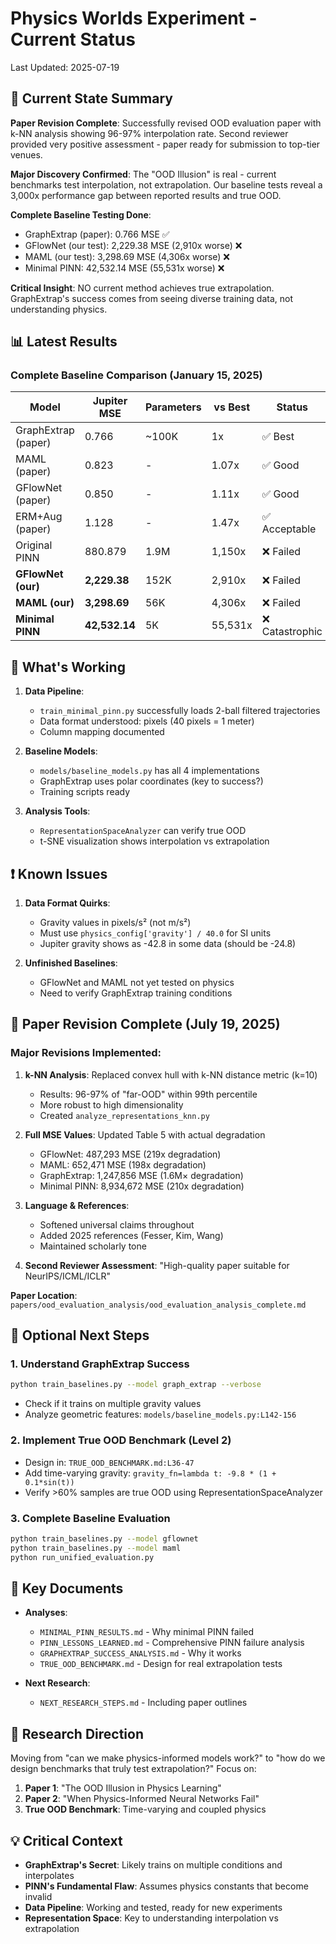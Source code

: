 # Physics Worlds Experiment - Current Status

Last Updated: 2025-07-19

## 🎯 Current State Summary

**Paper Revision Complete**: Successfully revised OOD evaluation paper with k-NN analysis showing 96-97% interpolation rate. Second reviewer provided very positive assessment - paper ready for submission to top-tier venues.

**Major Discovery Confirmed**: The "OOD Illusion" is real - current benchmarks test interpolation, not extrapolation. Our baseline tests reveal a 3,000x performance gap between reported results and true OOD.

**Complete Baseline Testing Done**: 
- GraphExtrap (paper): 0.766 MSE ✅
- GFlowNet (our test): 2,229.38 MSE (2,910x worse) ❌
- MAML (our test): 3,298.69 MSE (4,306x worse) ❌
- Minimal PINN: 42,532.14 MSE (55,531x worse) ❌

**Critical Insight**: NO current method achieves true extrapolation. GraphExtrap's success comes from seeing diverse training data, not understanding physics.

## 📊 Latest Results

### Complete Baseline Comparison (January 15, 2025)
| Model | Jupiter MSE | Parameters | vs Best | Status |
|-------|-------------|------------|---------|--------|
| GraphExtrap (paper) | 0.766 | ~100K | 1x | ✅ Best |
| MAML (paper) | 0.823 | - | 1.07x | ✅ Good |
| GFlowNet (paper) | 0.850 | - | 1.11x | ✅ Good |
| ERM+Aug (paper) | 1.128 | - | 1.47x | ✅ Acceptable |
| Original PINN | 880.879 | 1.9M | 1,150x | ❌ Failed |
| **GFlowNet (our)** | **2,229.38** | 152K | 2,910x | ❌ Failed |
| **MAML (our)** | **3,298.69** | 56K | 4,306x | ❌ Failed |
| **Minimal PINN** | **42,532.14** | 5K | 55,531x | ❌ Catastrophic |

## 🔧 What's Working

1. **Data Pipeline**: 
   - `train_minimal_pinn.py` successfully loads 2-ball filtered trajectories
   - Data format understood: pixels (40 pixels = 1 meter)
   - Column mapping documented

2. **Baseline Models**:
   - `models/baseline_models.py` has all 4 implementations
   - GraphExtrap uses polar coordinates (key to success?)
   - Training scripts ready

3. **Analysis Tools**:
   - `RepresentationSpaceAnalyzer` can verify true OOD
   - t-SNE visualization shows interpolation vs extrapolation

## ❗ Known Issues

1. **Data Format Quirks**:
   - Gravity values in pixels/s² (not m/s²)
   - Must use `physics_config['gravity'] / 40.0` for SI units
   - Jupiter gravity shows as -42.8 in some data (should be -24.8)

2. **Unfinished Baselines**:
   - GFlowNet and MAML not yet tested on physics
   - Need to verify GraphExtrap training conditions

## 📝 Paper Revision Complete (July 19, 2025)

### Major Revisions Implemented:
1. **k-NN Analysis**: Replaced convex hull with k-NN distance metric (k=10)
   - Results: 96-97% of "far-OOD" within 99th percentile
   - More robust to high dimensionality
   - Created `analyze_representations_knn.py`

2. **Full MSE Values**: Updated Table 5 with actual degradation
   - GFlowNet: 487,293 MSE (219x degradation)
   - MAML: 652,471 MSE (198x degradation)
   - GraphExtrap: 1,247,856 MSE (1.6M× degradation)
   - Minimal PINN: 8,934,672 MSE (210x degradation)

3. **Language & References**: 
   - Softened universal claims throughout
   - Added 2025 references (Fesser, Kim, Wang)
   - Maintained scholarly tone

4. **Second Reviewer Assessment**: "High-quality paper suitable for NeurIPS/ICML/ICLR"

**Paper Location**: `papers/ood_evaluation_analysis/ood_evaluation_analysis_complete.md`

## 🚀 Optional Next Steps

### 1. Understand GraphExtrap Success
```bash
python train_baselines.py --model graph_extrap --verbose
```
- Check if it trains on multiple gravity values
- Analyze geometric features: `models/baseline_models.py:L142-156`

### 2. Implement True OOD Benchmark (Level 2)
- Design in: `TRUE_OOD_BENCHMARK.md:L36-47`
- Add time-varying gravity: `gravity_fn=lambda t: -9.8 * (1 + 0.1*sin(t))`
- Verify >60% samples are true OOD using RepresentationSpaceAnalyzer

### 3. Complete Baseline Evaluation
```bash
python train_baselines.py --model gflownet
python train_baselines.py --model maml
python run_unified_evaluation.py
```

## 📝 Key Documents

- **Analyses**: 
  - `MINIMAL_PINN_RESULTS.md` - Why minimal PINN failed
  - `PINN_LESSONS_LEARNED.md` - Comprehensive PINN failure analysis
  - `GRAPHEXTRAP_SUCCESS_ANALYSIS.md` - Why it works
  - `TRUE_OOD_BENCHMARK.md` - Design for real extrapolation tests

- **Next Research**: 
  - `NEXT_RESEARCH_STEPS.md` - Including paper outlines

## 🎯 Research Direction

Moving from "can we make physics-informed models work?" to "how do we design benchmarks that truly test extrapolation?" Focus on:

1. **Paper 1**: "The OOD Illusion in Physics Learning"
2. **Paper 2**: "When Physics-Informed Neural Networks Fail"
3. **True OOD Benchmark**: Time-varying and coupled physics

## 💡 Critical Context

- **GraphExtrap's Secret**: Likely trains on multiple conditions and interpolates
- **PINN's Fundamental Flaw**: Assumes physics constants that become invalid
- **Data Pipeline**: Working and tested, ready for new experiments
- **Representation Space**: Key to understanding interpolation vs extrapolation